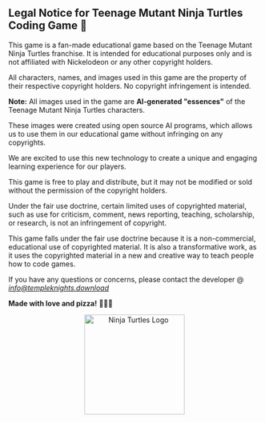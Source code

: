 ## Legal Notice for Teenage Mutant Ninja Turtles Coding Game 🐢



This game is a fan-made educational game based on the Teenage Mutant Ninja Turtles franchise. It is intended for educational purposes only and is not affiliated with Nickelodeon or any other copyright holders.

All characters, names, and images used in this game are the property of their respective copyright holders. No copyright infringement is intended.

**Note:** All images used in the game are **AI-generated "essences"** of the Teenage Mutant Ninja Turtles characters.

These images were created using open source AI programs, which allows us to use them in our educational game without infringing on any copyrights.

We are excited to use this new technology to create a unique and engaging learning experience for our players.


This game is free to play and distribute, but it may not be modified or sold without the permission of the copyright holders.

Under the fair use doctrine, certain limited uses of copyrighted material, such as use for criticism, comment, news reporting, teaching, scholarship, or research, is not an infringement of copyright.

This game falls under the fair use doctrine because it is a non-commercial, educational use of copyrighted material. It is also a transformative work, as it uses the copyrighted material in a new and creative way to teach people how to code games.

If you have any questions or concerns, please contact the developer @ <i>info@templeknights.download</i>

**Made with love and pizza!** 🍕🍕🍕
<div align="center"> <img src="https://github.com/SeanRiggs/HTML5-classic-arcade-game/blob/master/TMNT_Game_Theme/images/tmnticon.png"alt="Ninja Turtles Logo" width="200"> </div>
